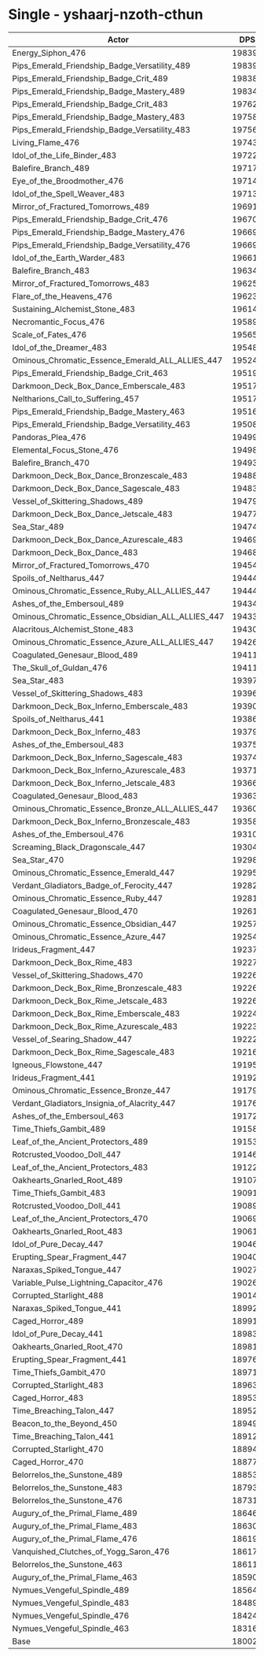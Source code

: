 # Single - yshaarj-nzoth-cthun
| Actor | DPS | Increase |
|---|:---:|:---:|
|Energy_Siphon_476|198399|10.21%|
|Pips_Emerald_Friendship_Badge_Versatility_489|198392|10.20%|
|Pips_Emerald_Friendship_Badge_Crit_489|198389|10.20%|
|Pips_Emerald_Friendship_Badge_Mastery_489|198349|10.18%|
|Pips_Emerald_Friendship_Badge_Crit_483|197622|9.77%|
|Pips_Emerald_Friendship_Badge_Mastery_483|197582|9.75%|
|Pips_Emerald_Friendship_Badge_Versatility_483|197565|9.74%|
|Living_Flame_476|197438|9.67%|
|Idol_of_the_Life_Binder_483|197226|9.55%|
|Balefire_Branch_489|197175|9.53%|
|Eye_of_the_Broodmother_476|197147|9.51%|
|Idol_of_the_Spell_Weaver_483|197135|9.50%|
|Mirror_of_Fractured_Tomorrows_489|196919|9.38%|
|Pips_Emerald_Friendship_Badge_Crit_476|196703|9.26%|
|Pips_Emerald_Friendship_Badge_Mastery_476|196698|9.26%|
|Pips_Emerald_Friendship_Badge_Versatility_476|196692|9.26%|
|Idol_of_the_Earth_Warder_483|196619|9.22%|
|Balefire_Branch_483|196348|9.07%|
|Mirror_of_Fractured_Tomorrows_483|196256|9.01%|
|Flare_of_the_Heavens_476|196233|9.00%|
|Sustaining_Alchemist_Stone_483|196141|8.95%|
|Necromantic_Focus_476|195894|8.81%|
|Scale_of_Fates_476|195653|8.68%|
|Idol_of_the_Dreamer_483|195485|8.59%|
|Ominous_Chromatic_Essence_Emerald_ALL_ALLIES_447|195243|8.45%|
|Pips_Emerald_Friendship_Badge_Crit_463|195192|8.42%|
|Darkmoon_Deck_Box_Dance_Emberscale_483|195176|8.41%|
|Neltharions_Call_to_Suffering_457|195172|8.41%|
|Pips_Emerald_Friendship_Badge_Mastery_463|195168|8.41%|
|Pips_Emerald_Friendship_Badge_Versatility_463|195082|8.36%|
|Pandoras_Plea_476|194992|8.31%|
|Elemental_Focus_Stone_476|194989|8.31%|
|Balefire_Branch_470|194930|8.28%|
|Darkmoon_Deck_Box_Dance_Bronzescale_483|194887|8.25%|
|Darkmoon_Deck_Box_Dance_Sagescale_483|194836|8.23%|
|Vessel_of_Skittering_Shadows_489|194791|8.20%|
|Darkmoon_Deck_Box_Dance_Jetscale_483|194773|8.19%|
|Sea_Star_489|194744|8.17%|
|Darkmoon_Deck_Box_Dance_Azurescale_483|194695|8.15%|
|Darkmoon_Deck_Box_Dance_483|194682|8.14%|
|Mirror_of_Fractured_Tomorrows_470|194548|8.07%|
|Spoils_of_Neltharus_447|194447|8.01%|
|Ominous_Chromatic_Essence_Ruby_ALL_ALLIES_447|194446|8.01%|
|Ashes_of_the_Embersoul_489|194346|7.95%|
|Ominous_Chromatic_Essence_Obsidian_ALL_ALLIES_447|194336|7.95%|
|Alacritous_Alchemist_Stone_483|194301|7.93%|
|Ominous_Chromatic_Essence_Azure_ALL_ALLIES_447|194268|7.91%|
|Coagulated_Genesaur_Blood_489|194119|7.83%|
|The_Skull_of_Guldan_476|194118|7.83%|
|Sea_Star_483|193974|7.75%|
|Vessel_of_Skittering_Shadows_483|193967|7.74%|
|Darkmoon_Deck_Box_Inferno_Emberscale_483|193903|7.71%|
|Spoils_of_Neltharus_441|193860|7.68%|
|Darkmoon_Deck_Box_Inferno_483|193796|7.65%|
|Ashes_of_the_Embersoul_483|193751|7.62%|
|Darkmoon_Deck_Box_Inferno_Sagescale_483|193740|7.62%|
|Darkmoon_Deck_Box_Inferno_Azurescale_483|193713|7.60%|
|Darkmoon_Deck_Box_Inferno_Jetscale_483|193666|7.58%|
|Coagulated_Genesaur_Blood_483|193634|7.56%|
|Ominous_Chromatic_Essence_Bronze_ALL_ALLIES_447|193601|7.54%|
|Darkmoon_Deck_Box_Inferno_Bronzescale_483|193587|7.53%|
|Ashes_of_the_Embersoul_476|193106|7.27%|
|Screaming_Black_Dragonscale_447|193043|7.23%|
|Sea_Star_470|192986|7.20%|
|Ominous_Chromatic_Essence_Emerald_447|192959|7.18%|
|Verdant_Gladiators_Badge_of_Ferocity_447|192829|7.11%|
|Ominous_Chromatic_Essence_Ruby_447|192817|7.10%|
|Coagulated_Genesaur_Blood_470|192610|6.99%|
|Ominous_Chromatic_Essence_Obsidian_447|192578|6.97%|
|Ominous_Chromatic_Essence_Azure_447|192541|6.95%|
|Irideus_Fragment_447|192377|6.86%|
|Darkmoon_Deck_Box_Rime_483|192271|6.80%|
|Vessel_of_Skittering_Shadows_470|192265|6.80%|
|Darkmoon_Deck_Box_Rime_Bronzescale_483|192263|6.80%|
|Darkmoon_Deck_Box_Rime_Jetscale_483|192260|6.79%|
|Darkmoon_Deck_Box_Rime_Emberscale_483|192249|6.79%|
|Darkmoon_Deck_Box_Rime_Azurescale_483|192239|6.78%|
|Vessel_of_Searing_Shadow_447|192221|6.77%|
|Darkmoon_Deck_Box_Rime_Sagescale_483|192167|6.74%|
|Igneous_Flowstone_447|191952|6.62%|
|Irideus_Fragment_441|191920|6.61%|
|Ominous_Chromatic_Essence_Bronze_447|191797|6.54%|
|Verdant_Gladiators_Insignia_of_Alacrity_447|191769|6.52%|
|Ashes_of_the_Embersoul_463|191724|6.50%|
|Time_Thiefs_Gambit_489|191581|6.42%|
|Leaf_of_the_Ancient_Protectors_489|191535|6.39%|
|Rotcrusted_Voodoo_Doll_447|191462|6.35%|
|Leaf_of_the_Ancient_Protectors_483|191228|6.22%|
|Oakhearts_Gnarled_Root_489|191074|6.14%|
|Time_Thiefs_Gambit_483|190914|6.05%|
|Rotcrusted_Voodoo_Doll_441|190895|6.04%|
|Leaf_of_the_Ancient_Protectors_470|190690|5.92%|
|Oakhearts_Gnarled_Root_483|190619|5.88%|
|Idol_of_Pure_Decay_447|190469|5.80%|
|Erupting_Spear_Fragment_447|190400|5.76%|
|Naraxas_Spiked_Tongue_447|190279|5.69%|
|Variable_Pulse_Lightning_Capacitor_476|190268|5.69%|
|Corrupted_Starlight_488|190146|5.62%|
|Naraxas_Spiked_Tongue_441|189921|5.50%|
|Caged_Horror_489|189912|5.49%|
|Idol_of_Pure_Decay_441|189835|5.45%|
|Oakhearts_Gnarled_Root_470|189818|5.44%|
|Erupting_Spear_Fragment_441|189766|5.41%|
|Time_Thiefs_Gambit_470|189715|5.38%|
|Corrupted_Starlight_483|189638|5.34%|
|Caged_Horror_483|189537|5.28%|
|Time_Breaching_Talon_447|189520|5.27%|
|Beacon_to_the_Beyond_450|189497|5.26%|
|Time_Breaching_Talon_441|189127|5.06%|
|Corrupted_Starlight_470|188947|4.95%|
|Caged_Horror_470|188774|4.86%|
|Belorrelos_the_Sunstone_489|188533|4.72%|
|Belorrelos_the_Sunstone_483|187931|4.39%|
|Belorrelos_the_Sunstone_476|187310|4.05%|
|Augury_of_the_Primal_Flame_489|186464|3.58%|
|Augury_of_the_Primal_Flame_483|186300|3.48%|
|Augury_of_the_Primal_Flame_476|186197|3.43%|
|Vanquished_Clutches_of_Yogg_Saron_476|186175|3.42%|
|Belorrelos_the_Sunstone_463|186119|3.38%|
|Augury_of_the_Primal_Flame_463|185904|3.26%|
|Nymues_Vengeful_Spindle_489|185644|3.12%|
|Nymues_Vengeful_Spindle_483|184896|2.70%|
|Nymues_Vengeful_Spindle_476|184249|2.35%|
|Nymues_Vengeful_Spindle_463|183161|1.74%|
|Base|180027|0.00%|
